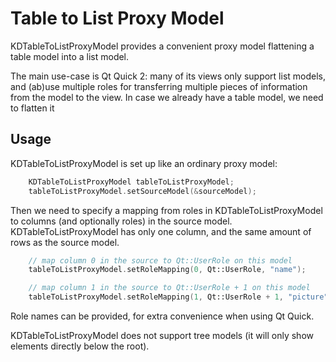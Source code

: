 # Table to List Proxy Model

KDTableToListProxyModel provides a convenient proxy model flattening a table model into a list model.

The main use-case is Qt Quick 2: many of its views only support list models, and (ab)use multiple
roles for transferring multiple pieces of information from the model to the view. In case we already
have a table model, we need to flatten it

## Usage

KDTableToListProxyModel is set up like an ordinary proxy model:

```cpp
    KDTableToListProxyModel tableToListProxyModel;
    tableToListProxyModel.setSourceModel(&sourceModel);
```

Then we need to specify a mapping from roles in KDTableToListProxyModel to columns (and optionally
roles) in the source model. KDTableToListProxyModel has only one column, and the same amount of rows
as the source model.

```cpp
    // map column 0 in the source to Qt::UserRole on this model
    tableToListProxyModel.setRoleMapping(0, Qt::UserRole, "name");

    // map column 1 in the source to Qt::UserRole + 1 on this model
    tableToListProxyModel.setRoleMapping(1, Qt::UserRole + 1, "picture");
```

Role names can be provided, for extra convenience when using Qt Quick.

KDTableToListProxyModel does not support tree models (it will only show elements directly below the root).
